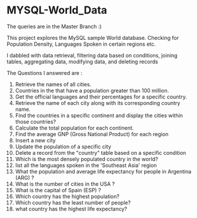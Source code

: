 # MYSQL-World_Data
The queries are in the Master Branch :) 

This project explores the MySQL sample World database. Checking for Population Density, Languages Spoken in certain regions etc.

I dabbled with data retrieval, filtering data based on conditions, joining tables, aggregating data, modifying data, and deleting records

The Questions I answered are :

1. Retrieve the names of all cities.
2. Countries in the that have a population greater than 100 million.
3. Get the official languages and their percentages for a specific country.
4. Retrieve the name of each city along with its corresponding country name.
5. Find the countries in a specific continent and display the cities within those countries?
6. Calculate the total population for each continent.
7. Find the average GNP (Gross National Product) for each region
8. Insert a new city
9. Update the population of a specific city
10. Delete a record from the "country" table based on a specific condition
11. Which is the most densely populated country in the world?
12. list all the languages spoken in the 'Southeast Asia' region
13. What the population and average life expectancy for people in Argentina (ARG) ?
14. What is the number of cities in the USA ?
15. What is the capital of Spain (ESP) ? 
16. Which country has the highest population?
17.  Which country has the least number of people?
18. what country has the highest life expectancy?
   
